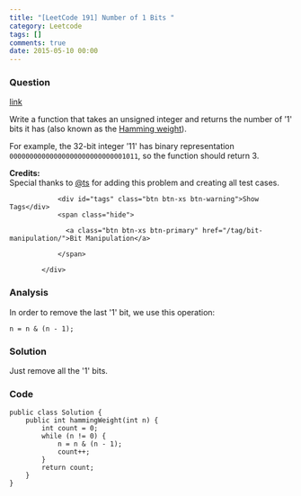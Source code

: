 ```yaml
---
title: "[LeetCode 191] Number of 1 Bits "
category: Leetcode
tags: []
comments: true
date: 2015-05-10 00:00
---
```



### Question 

[link](https://leetcode.com/problems/number-of-1-bits/)

<div class="question-content">
              <p></p><p>Write a function that takes an unsigned integer and returns the number of ’1' bits it has (also known as the <a href="http://en.wikipedia.org/wiki/Hamming_weight">Hamming weight</a>).</p>

<p>For example, the 32-bit integer ’11' has binary representation <code>00000000000000000000000000001011</code>, so the function should return 3.</p>

<p><b>Credits:</b><br>Special thanks to <a href="https://oj.leetcode.com/discuss/user/ts">@ts</a> for adding this problem and creating all test cases.</p><p></p>
              
                <div id="tags" class="btn btn-xs btn-warning">Show Tags</div>
                <span class="hide">
                  
                  <a class="btn btn-xs btn-primary" href="/tag/bit-manipulation/">Bit Manipulation</a>
                  
                </span>
              
            </div>

### Analysis

In order to remove the last '1' bit, we use this operation: 

    n = n & (n - 1);

### Solution

Just remove all the '1' bits. 

### Code

    public class Solution {
        public int hammingWeight(int n) {
            int count = 0;
            while (n != 0) {
                n = n & (n - 1);
                count++;
            }
            return count;
        }
    }
